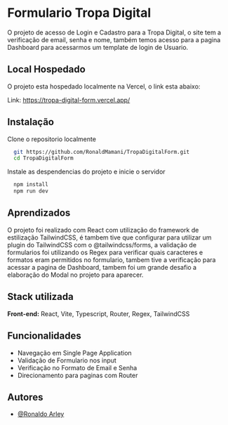 # Formulario Tropa Digital

O projeto de acesso de Login e Cadastro para a Tropa Digital, o site tem a verificação de email, senha e nome, também temos acesso para a pagina Dashboard para acessarmos um template de login de Usuario.

## Local Hospedado
O projeto esta hospedado localmente na Vercel, o link esta abaixo:

Link: https://tropa-digital-form.vercel.app/

## Instalação

Clone o repositorio localmente

```bash
  git https://github.com/RonaldMamani/TropaDigitalForm.git
  cd TropaDigitalForm
```

Instale as despendencias do projeto e inicie o servidor

```bash
  npm install 
  npm run dev
```
    
## Aprendizados

O projeto foi realizado com React com utilização do framework de estilização TailwindCSS, é tambem tive que configurar para utilizar um plugin do TailwindCSS com o @tailwindcss/forms, a validação de formularios foi utilizando os Regex para verificar quais caracteres e formatos eram permitidos no formulario, tambem tive a verificação para acessar a pagina de Dashboard, tambem foi um grande desafio a elaboração do Modal no projeto para aparecer.
## Stack utilizada

**Front-end:** React, Vite, Typescript, Router, Regex, TailwindCSS



## Funcionalidades

- Navegação em Single Page Application
- Validação de Formulario nos input
- Verificação no Formato de Email e Senha
- Direcionamento para paginas com Router



## Autores

- [@Ronaldo Arley](https://github.com/RonaldMamani)
